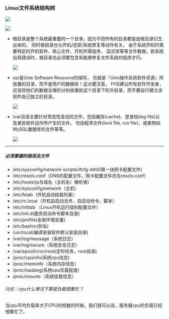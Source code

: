 ### Linux文件系统结构树

![](C:\Users\Maktub\Documents\Notes\0-picture\Linux\文件目录.png)

![](C:\Users\Maktub\Documents\Notes\0-picture\Linux\文件目录1.png)

* 根目录是整个系统最重要的一个目录，因为不但所有的目录都是由根目录衍生出来的， 同时根目录也与开机/还原/系统修复等动作有关。 由于系统开机时需要特定的开机软件、核心文件、开机所需程序、 函式库等等文件数据，若系统出现错误时，根目录也必须要包含有能够修复文件系统的程序才行。  

  ![](C:\Users\Maktub\Documents\Notes\0-picture\Linux\根目录.png)

* usr是Unix Software Resource的缩写， 也就是『Unix操作系统软件资源』所放置的目录，而不是用户的数据啦！这点要注意。 FHS建议所有软件开发者，应该将他们的数据合理的分别放置到这个目录下的次目录，而不要自行建立该软件自己独立的目录。 

  ![](C:\Users\Maktub\Documents\Notes\0-picture\Linux\usr.png)

* /var目录主要针对常态性变动的文件，包括缓存(cache)、登录档(log file)以及某些软件运作所产生的文件， 包括程序文件(lock file, run file)，或者例如MySQL数据库的文件等等。 

  ![](C:\Users\Maktub\Documents\Notes\0-picture\Linux\var.png)

---

##### 必须掌握的路径及文件

- /etc/sysconfig/network-scripts/ifcfg-eth0(第一块网卡配置文件)
- /etc/resolv.conf（DNS的配置文件，网卡配置文件优先resolv.conf）
- /etc/hosts(ip与域名（主机名）解析表)
- /etc/sysconfig/network（主机）
- /etc/fstab（开机自动挂载列表）
- /etc/rc.local（开机自启动文件，自启动命令，脚本）
- /etc/inittab （Linux开机运行级别配置文件）
- /etc/init.d(服务启动命令脚本目录)
- /etc/profile(全局环境变量)
- /etc/bashrc(别名)
- /usr/local(编译安装软件默认安装目录)
- /var/log/message（系统日志）
- /var/log/secure（系统安全日志）
- /var/spool/cron/root(定时任务，root目录)
- /proc/cpuinfo(系统cpu信息)
- /proc/meminfo（系统内存信息）
- /proc/loadavg(系统cpu负载程度)
- */proc/mounts*（系统挂载信息）

###### 讨论：cpu什么情况下算是负载很繁忙？

当cpu平均负载率大于CPU的核数的时候，我们就可以说，服务器cpu的负载已经很繁忙了。
